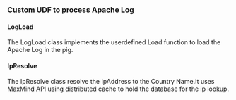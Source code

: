 
### Custom UDF to process Apache Log


#### LogLoad
The LogLoad class implements the userdefined Load function to load the Apache Log in the pig.

#### IpResolve

The IpResolve class resolve the IpAddress to the Country Name.It uses MaxMind API using distributed cache to hold the database for the ip lookup.
